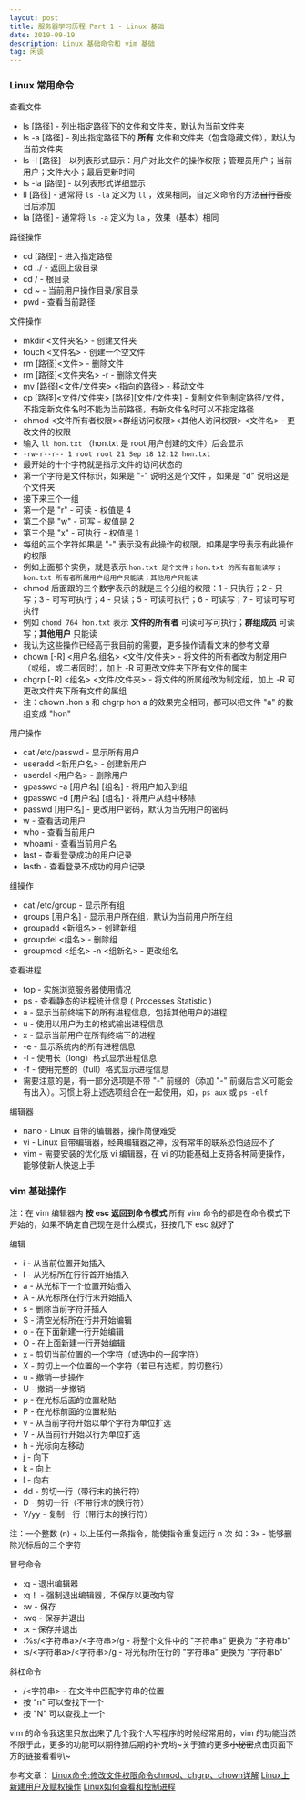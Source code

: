 ```yaml
---
layout: post
title: 服务器学习历程 Part 1 - Linux 基础
date: 2019-09-19
description: Linux 基础命令和 vim 基础
tag: 闲谈
---
```


### Linux 常用命令
查看文件
- ls [路径] - 列出指定路径下的文件和文件夹，默认为当前文件夹
- ls -a [路径] - 列出指定路径下的 **所有** 文件和文件夹（包含隐藏文件），默认为当前文件夹
- ls -l [路径] - 以列表形式显示：用户对此文件的操作权限；管理员用户；当前用户；文件大小；最后更新时间
- ls -la [路径] - 以列表形式详细显示
- ll [路径] - 通常将 `ls -la` 定义为 `ll` ，效果相同，自定义命令的方法~~自行百度~~日后添加
- la [路径] - 通常将 `ls -a` 定义为 `la` ，效果（基本）相同

路径操作
- cd [路径] - 进入指定路径
- cd ../ - 返回上级目录
- cd / - 根目录
- cd ~ - 当前用户操作目录/家目录
- pwd - 查看当前路径

文件操作
- mkdir <文件夹名> - 创建文件夹
- touch <文件名> - 创建一个空文件
- rm [路径]<文件> - 删除文件
- rm [路径]<文件夹名> -r - 删除文件夹
- mv [路径]<文件/文件夹> <指向的路径> - 移动文件
- cp [路径]<文件/文件夹> [路径][文件/文件夹] - 复制文件到制定路径/文件，不指定新文件名时不能为当前路径，有新文件名时可以不指定路径
- chmod <文件所有者权限><群组访问权限><其他人访问权限> <文件名> - 更改文件的权限
 - 输入 `ll hon.txt` （hon.txt 是 root 用户创建的文件）后会显示
 - `-rw-r--r-- 1 root root 21 Sep 18 12:12 hon.txt`
 - 最开始的十个字符就是指示文件的访问状态的
 - 第一个字符是文件标识，如果是 "-" 说明这是个文件 ，如果是 "d" 说明这是个文件夹
 - 接下来三个一组
 - 第一个是 "r" - 可读   - 权值是 4
 - 第二个是 "w" - 可写   - 权值是 2
 - 第三个是 "x" - 可执行 - 权值是 1
 - 每组的三个字符如果是 "-" 表示没有此操作的权限，如果是字母表示有此操作的权限
 - 例如上面那个实例，就是表示 `hon.txt 是个文件；hon.txt 的所有者能读写；hon.txt 所有者所属用户组用户只能读；其他用户只能读`
 - chmod 后面跟的三个数字表示的就是三个分组的权限：1 - 只执行；2 - 只写；3 - 可写可执行；4 - 只读；5 - 可读可执行；6 - 可读写；7 - 可读可写可执行
 - 例如 `chomd 764 hon.txt` 表示 **文件的所有者** 可读可写可执行；**群组成员** 可读写；**其他用户** 只能读
 - 我认为这些操作已经高于我目前的需要，更多操作请看文末的参考文章
- chown [-R] <用户名.组名> <文件/文件夹> - 将文件的所有者改为制定用户（或组，或二者同时），加上 -R 可更改文件夹下所有文件的属主
- chgrp [-R] <组名> <文件/文件夹> - 将文件的所属组改为制定组，加上 -R 可更改文件夹下所有文件的属组
 - 注：chown .hon a 和 chgrp hon a 的效果完全相同，都可以把文件 "a" 的数组变成 "hon"

用户操作
- cat /etc/passwd - 显示所有用户
- useradd <新用户名> - 创建新用户
- userdel <用户名> - 删除用户
- gpasswd -a [用户名] [组名] - 将用户加入到组
- gpasswd -d [用户名] [组名] - 将用户从组中移除
- passwd [用户名] - 更改用户密码，默认为当先用户的密码
- w - 查看活动用户
- who - 查看当前用户
- whoami - 查看当前用户名
- last - 查看登录成功的用户记录
- lastb - 查看登录不成功的用户记录

组操作
- cat /etc/group - 显示所有组
- groups [用户名] - 显示用户所在组，默认为当前用户所在组
- groupadd <新组名> - 创建新组
- groupdel <组名> - 删除组
- groupmod <组名> -n <组新名> - 更改组名

查看进程
- top - 实施浏览服务器使用情况
- ps - 查看静态的进程统计信息 ( Processes Statistic )
 - a - 显示当前终端下的所有进程信息，包括其他用户的进程
 - u - 使用以用户为主的格式输出进程信息
 - x - 显示当前用户在所有终端下的进程
 - -e - 显示系统内的所有进程信息
 - -l - 使用长（long）格式显示进程信息
 - -f - 使用完整的（full）格式显示进程信息
 - 需要注意的是，有一部分选项是不带 "-" 前缀的（添加 "-" 前缀后含义可能会有出入）。习惯上将上述选项组合在一起使用，如，`ps aux` 或 `ps -elf`

编辑器
- nano - Linux 自带的编辑器，操作简便难受
- vi - Linux 自带编辑器，经典编辑器之神，没有常年的联系恐怕适应不了
- vim - 需要安装的优化版 vi 编辑器，在 vi 的功能基础上支持各种简便操作，能够使新人快速上手

### vim 基础操作
注：在 vim 编辑器内 **按 esc 返回到命令模式** 所有 vim 命令的都是在命令模式下开始的，如果不确定自己现在是什么模式，狂按几下 esc 就好了

编辑
- i - 从当前位置开始插入
- I - 从光标所在行行首开始插入
- a - 从光标下一个位置开始插入
- A - 从光标所在行行末开始插入
- s - 删除当前字符并插入
- S - 清空光标所在行并开始编辑
- o - 在下面新建一行开始编辑
- O - 在上面新建一行开始编辑
- x - 剪切当前位置的一个字符（或选中的一段字符）
- X - 剪切上一个位置的一个字符（若已有选框，剪切整行）
- u - 撤销一步操作
- U - 撤销一步撤销
- p - 在光标后面的位置粘贴
- P - 在光标前面的位置粘贴
- v - 从当前字符开始以单个字符为单位扩选
- V - 从当前行开始以行为单位扩选
- h - 光标向左移动
- j - 向下
- k - 向上
- l - 向右
- dd - 剪切一行（带行末的换行符）
- D - 剪切一行（不带行末的换行符）
- Y/yy - 复制一行（带行末的换行符）

注：一个整数 (n) + 以上任何一条指令，能使指令重复运行 n 次
如：3x - 能够删除光标后的三个字符

冒号命令
- :q - 退出编辑器
- :q！ - 强制退出编辑器，不保存以更改内容
- :w - 保存
- :wq - 保存并退出
- :x - 保存并退出
- :%s/<字符串a>/<字符串>/g - 将整个文件中的 "字符串a" 更换为 "字符串b"
- :s/<字符串a>/<字符串>/g - 将光标所在行的 "字符串a" 更换为 "字符串b"

斜杠命令
- /<字符串> - 在文件中匹配字符串的位置
 - 按 "n" 可以查找下一个
 - 按 "N" 可以查找上一个

vim 的命令我这里只放出来了几个我个人写程序的时候经常用的，vim 的功能当然不限于此，更多的功能可以期待猹后期的补充哟~关于猹的更多~~小秘密~~点击页面下方的链接看看叭~

参考文章：
[Linux命令:修改文件权限命令chmod、chgrp、chown详解](https://www.cnblogs.com/cwwmmv/p/10535175.html)
[Linux上新建用户及赋权操作](https://www.cnblogs.com/RENQIWEI1995/p/7797280.html)
[Linux如何查看和控制进程](https://baijiahao.baidu.com/s?id=1617448120776344096&wfr=spider&for=pc)
